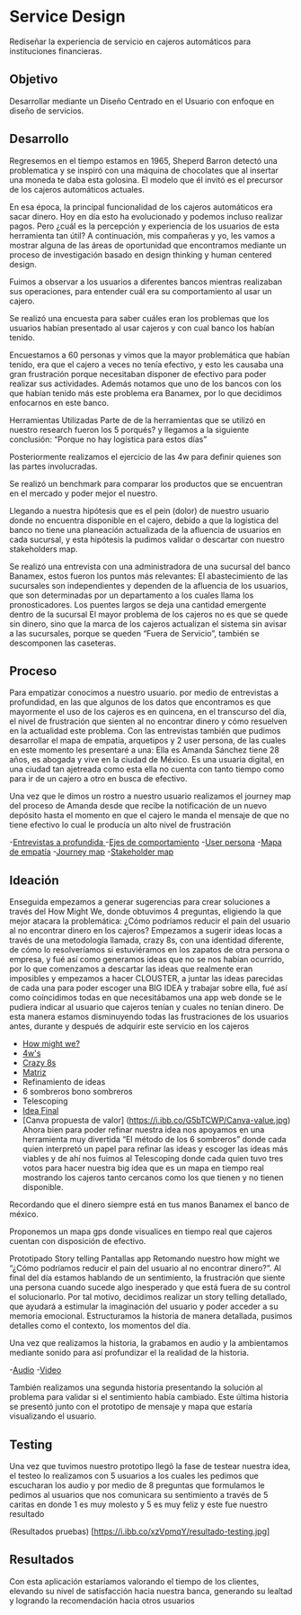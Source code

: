 # Service Design

Rediseñar la experiencia de servicio en cajeros automáticos para instituciones financieras.

## Objetivo

Desarrollar mediante un Diseño Centrado en el Usuario con enfoque en diseño de servicios.

## Desarrollo

Regresemos en el tiempo estamos en 1965, Sheperd Barron detectó una problematica y se inspiró con una máquina de chocolates que al insertar una moneda te daba esta golosina. El modelo que él invitó es el precursor de los cajeros automáticos actuales.

En esa época, la principal funcionalidad de los cajeros automáticos era sacar dinero. Hoy en día esto ha evolucionado y podemos incluso realizar pagos. Pero ¿cuál es la percepción y experiencia de los usuarios de esta herramienta tan útil? A continuación, mis compañeras y yo, les vamos a mostrar alguna de las áreas de oportunidad que encontramos mediante un proceso de investigación basado en design thinking y human centered design.

Fuimos a observar a los usuarios a diferentes bancos mientras realizaban sus operaciones, para entender cuál era su comportamiento al usar un cajero.

Se realizó una encuesta para saber cuáles eran los problemas que los usuarios habían presentado al usar cajeros y con cual banco los habían tenido.

Encuestamos a 60 personas y vimos que la mayor problemática que habían tenido, era que el cajero a veces no tenía efectivo, y esto les causaba una gran frustración porque necesitaban disponer de efectivo para poder realizar sus actividades. Además notamos que uno de los bancos con los que habían tenido más este problema era Banamex, por lo que decidimos enfocarnos en este banco.

Herramientas Utilizadas
Parte de de la herramientas que se utilizó en nuestro research fueron los 5 porqués? y llegamos a la siguiente conclusión: “Porque no hay logística para estos días”

Posteriormente realizamos el ejercicio de las 4w para definir quienes son las partes involucradas.

Se realizó un benchmark para comparar los productos que se encuentran en el mercado y poder mejor el nuestro.

Llegando a nuestra hipótesis que es el pein (dolor) de nuestro usuario donde no encuentra disponible en el cajero, debido a que la logística del banco no tiene una planeación actualizada de la afluencia de usuarios en cada sucursal, y esta hipótesis la pudimos validar o descartar con nuestro stakeholders map.

Se realizó una entrevista con una administradora de una sucursal del banco Banamex, estos fueron los puntos más relevantes: El abastecimiento de las sucursales son independientes y dependen de la afluencia de los usuarios, que son determinadas por un departamento a los cuales llama los pronosticadores. Los puentes largos se deja una cantidad emergente dentro de la sucursal El mayor problema de los cajeros no es que se quede sin dinero, sino que la marca de los cajeros actualizan el sistema sin avisar a las sucursales, porque se queden “Fuera de Servicio”, también se descomponen las caseteras.

## Proceso
Para empatizar conocimos a nuestro usuario. por medio de entrevistas a profundidad, en las que algunos de los datos que encontramos es que mayormente el uso de los cajeros es en quincena, en el transcurso del día, el nivel de frustración que sienten al no encontrar dinero y cómo resuelven en la actualidad este problema. Con las entrevistas también que pudimos desarrollar el mapa de empatía, arquetipos y 2 user persona, de las cuales en este momento les presentaré a una: Ella es Amanda Sánchez tiene 28 años, es abogada y vive en la ciudad de México. Es una usuaria digital, en una ciudad tan ajetreada como esta ella no cuenta con tanto tiempo como para ir de un cajero a otro en busca de efectivo.

Una vez que le dimos un rostro a nuestro usuario realizamos el journey map del proceso de Amanda desde que recibe la notificación de un nuevo depósito hasta el momento en que el cajero le manda el mensaje de que no tiene efectivo lo cual le producía un alto nivel de frustración

-[Entrevistas a profundida ](https://i.ibb.co/HN22x77/Entrevistas.jpg)
-[Ejes de comportamiento](https://i.ibb.co/m8kcwdt/ejes-de-comportamiento.jpg)
-[User persona](https://i.ibb.co/mNDksBC/User-persona.jpg)
-[Mapa de empatía](https://i.ibb.co/Vvh2fP1/Mapa-de-empatia.jpg)
-[Journey map](https://i.ibb.co/72frvpV/Journey-map.jpg)
-[Stakeholder map](https://i.ibb.co/5LKsw8f/Stakeholder.jpg)

## Ideación
Enseguida empezamos a generar sugerencias para crear soluciones a través del How Might We, donde obtuvimos 4 preguntas, eligiendo la que mejor atacara la problemática: ¿Cómo podríamos reducir el pain del usuario al no encontrar dinero en los cajeros? Empezamos a sugerir ideas locas a través de una metodología llamada, crazy 8s, con una identidad diferente, de cómo lo resolveríamos si estuviéramos en los zapatos de otra persona o empresa, y fué así como generamos ideas que no se nos habían ocurrido, por lo que comenzamos a descartar las ideas que realmente eran imposibles y empezamos a hacer CLOUSTER, a juntar las ideas parecidas de cada una para poder escoger una BIG IDEA y trabajar sobre ella, fué así como coincidimos todas en que necesitábamos una app web donde se le pudiera indicar al usuario que cajeros tenían y cuales no tenían dinero. De esta manera estamos disminuyendo todas las frustraciones de los usuarios antes, durante y después de adquirir este servicio en los cajeros

- [How might we?](https://i.ibb.co/7kjkzxX/HMW.jpg)
- [4w's](https://i.ibb.co/K9rsnCQ/4w.jpg)
- [Crazy 8s](https://i.ibb.co/nj3Y3HR/carzy-8s.jpg)
- [Matriz](https://i.ibb.co/vYvVbHH/Cuadrante-de-ideas.jpg)
- Refinamiento de ideas
- 6 sombreros bono sombreros
- Telescoping
- [Idea Final](https://i.ibb.co/vYvVbHH/Cuadrante-de-ideas.jpg)
- [Canva propuesta de valor] (https://i.ibb.co/G5bTCWP/Canva-value.jpg)
Ahora bien para poder refinar nuestra idea nos apoyamos en una herramienta muy divertida “El método de los 6 sombreros” donde cada quien interpretó un papel para refinar las ideas y escoger las ideas más viables y de ahí nos fuimos al Telescoping donde cada quien tuvo tres votos para hacer nuestra big idea que es un mapa en tiempo real mostrando los cajeros tanto cercanos como los que tienen y no tienen disponible.

Recordando que el dinero siempre está en tus manos Banamex el banco de méxico.

Proponemos un mapa gps donde visualices en tiempo real que cajeros cuentan con disposición de efectivo.

Prototipado
Story telling
Pantallas app
Retomando nuestro how might we “¿Cómo podríamos reducir el pain del usuario al no encontrar dinero?”. Al final del día estamos hablando de un sentimiento, la frustración que siente una persona cuando sucede algo inesperado y que está fuera de su control el solucionarlo. Por tal motivo, decidimos realizar un story telling detallado, que ayudará a estimular la imaginación del usuario y poder acceder a su memoria emocional. Estructuramos la historia de manera detallada, pusimos detalles como el contexto, los momentos del día.

Una vez que realizamos la historia, la grabamos en audio y la ambientamos mediante sonido para así profundizar el la realidad de la historia.

-[Audio](https://drive.google.com/file/d/19lx7i6QfzdCigZ1ZgzeO3EYCaz-_JGYr/view?usp=sharing)
-[Video](https://drive.google.com/open?id=1LPsXfsk-7E-rNPY-Rk17pNlUvnn1APQu)

También realizamos una segunda historia presentando la solución al problema para validar si el sentimiento había cambiado. Este última historia se presentó junto con el prototipo de mensaje y mapa que estaría visualizando el usuario.

## Testing
Una vez que tuvimos nuestro prototipo llegó la fase de testear nuestra idea, el testeo lo realizamos con 5 usuarios a los cuales les pedimos que escucharan los audio y por medio de 8 preguntas que formulamos le pedimos al usuarios que nos comunicara su sentimiento a través de 5 caritas en donde 1 es muy molesto y 5 es muy feliz y este fue nuestro resultado

(Resultados pruebas) [https://i.ibb.co/xzVpmqY/resultado-testing.jpg]

## Resultados
Con esta aplicación estaríamos valorando el tiempo de los clientes, elevando su nivel de satisfacción hacia nuestra banca, generando su lealtad y logrando la recomendación hacia otros usuarios






